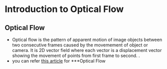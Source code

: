 # Introduction to Optical Flow
## Optical Flow
 - Optical flow is the pattern of apparent motion of image objects between two consecutive frames caused by the movemement of object or camera. It is 2D vector field where each vector is a displacement vector showing the movement of points from first frame to second. .
  - you can refer [this article](https://opencv-python-tutroals.readthedocs.io/en/latest/py_tutorials/py_video/py_lucas_kanade/py_lucas_kanade.html) for ***Optical Flow
